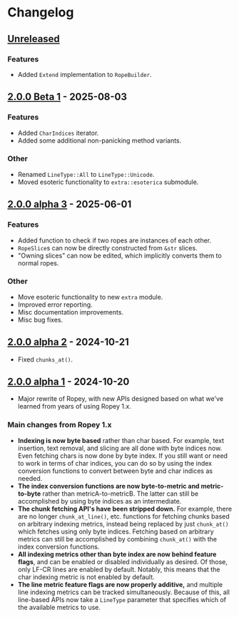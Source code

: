 # Changelog

## [Unreleased]
### Features

- Added `Extend` implementation to `RopeBuilder`.

## [2.0.0 Beta 1] - 2025-08-03

### Features

- Added `CharIndices` iterator.
- Added some additional non-panicking method variants.

### Other

- Renamed `LineType::All` to `LineType::Unicode`.
- Moved esoteric functionality to `extra::esoterica` submodule.


## [2.0.0 alpha 3] - 2025-06-01

### Features

- Added function to check if two ropes are instances of each other.
- `RopeSlice`s can now be directly constructed from `&str` slices.
- "Owning slices" can now be edited, which implicitly converts them to normal ropes.

### Other

- Move esoteric functionality to new `extra` module.
- Improved error reporting.
- Misc documentation improvements.
- Misc bug fixes.


## [2.0.0 alpha 2] - 2024-10-21

- Fixed `chunks_at()`.


## [2.0.0 alpha 1] - 2024-10-20

- Major rewrite of Ropey, with new APIs designed based on what we've learned from years of using Ropey 1.x.

### Main changes from Ropey 1.x

- **Indexing is now byte based** rather than char based.  For example, text insertion, text removal, and slicing are all done with byte indices now.  Even fetching chars is now done by byte index.  If you still want or need to work in terms of char indices, you can do so by using the index conversion functions to convert between byte and char indices as needed.
- **The index conversion functions are now byte-to-metric and metric-to-byte** rather than metricA-to-metricB.  The latter can still be accomplished by using byte indices as an intermediate.
- **The chunk fetching API's have been stripped down.**  For example, there are no longer `chunk_at_line()`, etc. functions for fetching chunks based on arbitrary indexing metrics, instead being replaced by just `chunk_at()` which fetches using only byte indices.  Fetching based on arbitrary metrics can still be accomplished by combining `chunk_at()` with the index conversion functions.
- **All indexing metrics other than byte index are now behind feature flags**, and can be enabled or disabled individually as desired.  Of those, only LF-CR lines are enabled by default.  Notably, this means that the char indexing metric is not enabled by default.
- **The line metric feature flags are now properly additive,** and multiple line indexing metrics can be tracked simultaneously.  Because of this, all line-based APIs now take a `LineType` parameter that specifies which of the available metrics to use.


[Unreleased]: https://github.com/cessen/ropey/compare/v2.0.0-beta.1...HEAD
[2.0.0 beta 1]: https://github.com/cessen/ropey/compare/v2.0.0-alpha.3...v2.0.0-beta.1
[2.0.0 alpha 3]: https://github.com/cessen/ropey/compare/v2.0.0-alpha.2...v2.0.0-alpha.3
[2.0.0 alpha 2]: https://github.com/cessen/ropey/compare/v2.0.0-alpha.1...v2.0.0-alpha.2
[2.0.0 alpha 1]: https://github.com/cessen/ropey/releases/tag/v2.0.0-alpha.1
